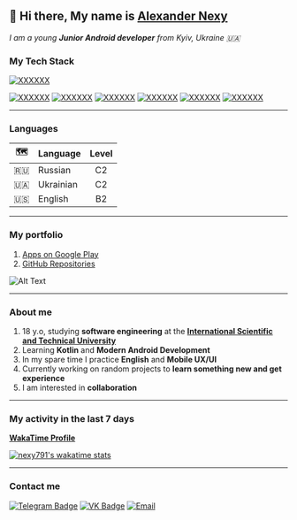 ## :wave: Hi there, My name is [Alexander Nexy](https://github.com/nexy791)

*I am a young **Junior Android developer** from Kyiv, Ukraine :ukraine:*

### My Tech Stack
[![XXXXXX](https://img.shields.io/badge/-Android_Junior_Roadmap-3DDC84?style=for-the-badge&&logo=Android-Studio&logoColor=white)](https://github.com/mobile-roadmap/android-developer-roadmap)


[![XXXXXX](https://img.shields.io/badge/-Android-3DDC84?style=for-the-badge&&logo=Android&logoColor=white)](#)
[![XXXXXX](https://img.shields.io/badge/-Java-007396?style=for-the-badge&&logo=Java&logoColor=white)](#)
[![XXXXXX](https://img.shields.io/badge/-Kotlin-0095D5?style=for-the-badge&&logo=Kotlin&logoColor=white)](#)
[![XXXXXX](https://img.shields.io/badge/-Google_Play-414141?style=for-the-badge&&logo=Google-Play&logoColor=white)](#)
[![XXXXXX](https://img.shields.io/badge/-Git-F05032?style=for-the-badge&&logo=Git&logoColor=white)](#)
[![XXXXXX](https://img.shields.io/badge/-Material_Design-757575?style=for-the-badge&&logo=Material-Design&logoColor=white)](#)

---

### **Languages**

| :world_map:   | Language      | Level  | 
| :------------:| ------------- |:------:| 
| :ru:          | Russian       | C2     | 
| :ukraine:     | Ukrainian     | C2     | 
| :us:          | English       | B2     |

---

### **My portfolio**

1. [Apps on Google Play](https://play.google.com/store/apps/dev?id=8181581032390861790)
2. [GitHub Repositories](https://github.com/nexy791?tab=repositories)

![Alt Text](https://media.giphy.com/media/llarwdtFqG63IlqUR1/giphy.gif)

---

### **About me**

1. 18 y.o, studying **software engineering** at the **[International Scientific and Technical University](https://www.istu.edu.ua/)**
2.  Learning **Kotlin** and **Modern Android Development**
3.  In my spare time I practice **English** and **Mobile UX/UI**
4.  Currently working on random projects to **learn something new and get experience**
5.  I am interested in **collaboration** 
 
---
 
### **My activity in the last 7 days**

**[WakaTime Profile](https://wakatime.com/@nexy791)**

[![nexy791's wakatime stats](https://github-readme-stats.vercel.app/api/wakatime?username=nexy791&v=2)](https://github.com/anuraghazra/github-readme-stats)

---

### **Contact me**

[![Telegram Badge](https://img.shields.io/badge/-Telegram-0088cc?style=for-the-badge&&logo=Telegram&logoColor=white)](https://t.me/nexy791)
[![VK Badge](https://img.shields.io/badge/-VKONTAKTE-2787f5?style=for-the-badge&&logo=Vk&logoColor=white)](https://vk.me/nexy791)
[![Email](https://img.shields.io/badge/-Email-EA4335?style=for-the-badge&&logo=Gmail&logoColor=white)](mailto:nexy791@gmail.com)
